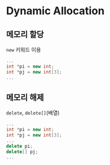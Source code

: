 # Dynamic Allocation
## 메모리 할당
`new` 키워드 이용
```cpp
...
int *pi = new int;
int *pj = new int[3];
...
```

## 메모리 해제
`delete`, `delete[]`(배열)
```cpp
...
int *pi = new int;
int *pj = new int[3];
...
delete pi;
delete[] pj;
...
```
<!--stackedit_data:
eyJoaXN0b3J5IjpbLTE5NTUyNDM4MTJdfQ==
-->